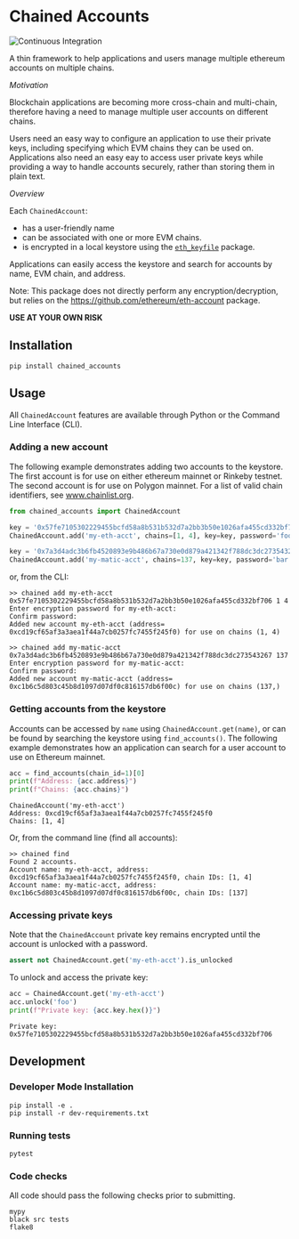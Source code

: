 # Chained Accounts
![Continuous Integration](https://github.com/tellor-io/pytelliot/actions/workflows/py39.yml/badge.svg)

A thin framework to help applications and users manage multiple ethereum accounts on multiple chains.

*Motivation*

Blockchain applications are becoming more cross-chain and multi-chain, therefore having a need to 
manage multiple user accounts on different chains.

Users need an easy way to configure an application to use their private keys, including specifying which EVM
chains they can be used on.  Applications also need an easy eay to access user private keys while
providing a way to handle accounts securely, rather than storing them in plain text.  

*Overview*

Each `ChainedAccount`:

- has a user-friendly name
- can be associated with one or more EVM chains.
- is encrypted in a local keystore using the [`eth_keyfile`](https://github.com/ethereum/eth-keyfile) package.

Applications can easily access the keystore and search for accounts by name, EVM chain, and address.

Note: This package does not directly perform any encryption/decryption, but relies on the
https://github.com/ethereum/eth-account package.  

**USE AT YOUR OWN RISK**

## Installation

    pip install chained_accounts

## Usage

All `ChainedAccount` features are available through Python or the Command Line Interface (CLI).

### Adding a new account

The following example demonstrates adding two accounts to the keystore. The first account is for use on either ethereum
mainnet or Rinkeby testnet. The second account is for use on Polygon mainnet. For a list of valid chain identifiers,
see www.chainlist.org.

```python
from chained_accounts import ChainedAccount

key = '0x57fe7105302229455bcfd58a8b531b532d7a2bb3b50e1026afa455cd332bf706'
ChainedAccount.add('my-eth-acct', chains=[1, 4], key=key, password='foo')

key = '0x7a3d4adc3b6fb4520893e9b486b67a730e0d879a421342f788dc3dc273543267'
ChainedAccount.add('my-matic-acct', chains=137, key=key, password='bar')
```

or, from the CLI:

    >> chained add my-eth-acct 0x57fe7105302229455bcfd58a8b531b532d7a2bb3b50e1026afa455cd332bf706 1 4
    Enter encryption password for my-eth-acct: 
    Confirm password:
    Added new account my-eth-acct (address= 0xcd19cf65af3a3aea1f44a7cb0257fc7455f245f0) for use on chains (1, 4)

    >> chained add my-matic-acct 0x7a3d4adc3b6fb4520893e9b486b67a730e0d879a421342f788dc3dc273543267 137
    Enter encryption password for my-matic-acct: 
    Confirm password: 
    Added new account my-matic-acct (address= 0xc1b6c5d803c45b8d1097d07df0c816157db6f00c) for use on chains (137,)

### Getting accounts from the keystore

Accounts can be accessed by `name` using `ChainedAccount.get(name)`, or can be found by searching the keystore
using `find_accounts()`. The following example demonstrates how an application can search for a user account to use on
Ethereum mainnet.

```python
acc = find_accounts(chain_id=1)[0]
print(f"Address: {acc.address}")
print(f"Chains: {acc.chains}")
```

```pycon
ChainedAccount('my-eth-acct')
Address: 0xcd19cf65af3a3aea1f44a7cb0257fc7455f245f0
Chains: [1, 4]
```

Or, from the command line (find all accounts):

    >> chained find
    Found 2 accounts.
    Account name: my-eth-acct, address: 0xcd19cf65af3a3aea1f44a7cb0257fc7455f245f0, chain IDs: [1, 4]
    Account name: my-matic-acct, address: 0xc1b6c5d803c45b8d1097d07df0c816157db6f00c, chain IDs: [137]

### Accessing private keys

Note that the `ChainedAccount` private key remains encrypted until the account is unlocked with a password.

```python
assert not ChainedAccount.get('my-eth-acct').is_unlocked
```

To unlock and access the private key:

```python
acc = ChainedAccount.get('my-eth-acct')
acc.unlock('foo')
print(f"Private key: {acc.key.hex()}")
```

```pycon
Private key: 0x57fe7105302229455bcfd58a8b531b532d7a2bb3b50e1026afa455cd332bf706
```

## Development

### Developer Mode Installation

    pip install -e .
    pip install -r dev-requirements.txt

### Running tests

    pytest

### Code checks

All code should pass the following checks prior to submitting.

    mypy
    black src tests
    flake8



